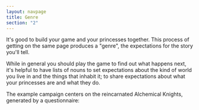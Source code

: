 ```yaml
---
layout: navpage
title: Genre
section: "2"
---
```


It's good to build your game and your princesses together.
This process of getting on the same page produces a "genre", the expectations for the story you'll tell.

While in general you should play the game to find out what happens next, it's helpful to have lists of nouns to set expectations about the kind of world you live in and the things that inhabit it; to share expectations about what your princesses are and what they do.

The example campaign centers on the reincarnated Alchemical Knights, generated by a questionnaire:

